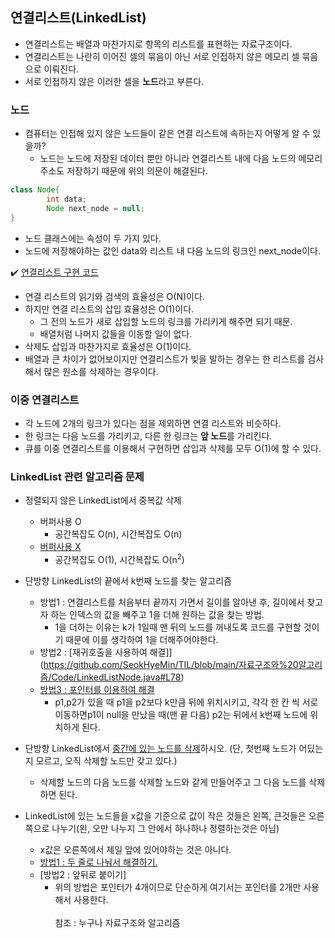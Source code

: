 ## 연결리스트(LinkedList)
- 연결리스트는 배열과 마찬가지로 항목의 리스트를 표현하는 자료구조이다.
- 연결리스트는 나란히 이어진 셀의 묶음이 아닌 서로 인접하지 않은 메모리 셀 묶음으로 이뤄진다.
- 서로 인접하지 않은 이러한 셀을 **노드**라고 부른다.

### 노드
- 컴퓨터는 인접해 있지 않은 노드들이 같은 연결 리스트에 속하는지 어떻게 알 수 있을까?
    - 노드는 노드에 저장된 데이터 뿐만 아니라 연결리스트 내에 다음 노드의 메모리 주소도 저장하기 때문에 위의 의문이 해결된다.

~~~java
class Node{
        int data;
        Node next_node = null;
}
~~~
- 노드 클래스에는 속성이 두 가지 있다.
- 노드에 저장해야하는 값인 data와 리스트 내 다음 노드의 링크인 next_node이다.

✔️ [연결리스트 구현 코드](https://github.com/SeokHyeMin/TIL/blob/main/자료구조와%20알고리즘/Code/LinkedListNode.java)
- 연결 리스트의 읽기와 검색의 효율성은 O(N)이다.
- 하지만 연결 리스트의 삽입 효율성은 O(1)이다.  
    - 그 전의 노드가 새로 삽입할 노드의 링크를 가리키게 해주면 되기 때문.
    - 배열처럼 나머지 값들을 이동할 일이 없다.
- 삭제도 삽입과 마찬가지로 효율성은 O(1)이다.
- 배열과 큰 차이가 없어보이지만 연결리스트가 빛을 발하는 경우는 한 리스트를 검사해서 많은 원소를 삭제하는 경우이다.

### 이중 연결리스트
- 각 노드에 2개의 링크가 있다는 점을 제외하면 연결 리스트와 비슷하다.
- 한 링크는 다음 노드를 가리키고, 다른 한 링크는 **앞 노드**를 가리킨다.
- 큐를 이중 연결리스트를 이용해서 구현하면 삽입과 삭제를 모두 O(1)에 할 수 있다.

### LinkedList 관련 알고리즘 문제
- 정렬되지 않은 LinkedList에서 중복값 삭제
    - 버퍼사용 O
        - 공간복잡도 O(n), 시간복잡도 O(n)
    - [버퍼사용 X](https://github.com/SeokHyeMin/TIL/blob/main/자료구조와%20알고리즘/Code/LinkedListNode.java#L47)
        - 공간복잡도 O(1), 시간복잡도 O(n<sup>2</sup>)

- 단방향 LinkedList의 끝에서 k번째 노드를 찾는 알고리즘
    - 방법1 : 연결리스트를 처음부터 끝까지 가면서 길이를 알아낸 후, 길이에서 찾고자 하는 인덱스의 값을 빼주고 1을 더해 원하는 값을 찾는 방법.
        - 1을 더하는 이유는 k가 1일때 맨 뒤의 노드를 꺼내도록 코드를 구현할 것이기 때문에 이를 생각하여 1을 더해주어야한다.
    - 방법2 : [재귀호출을 사용하여 해결]](https://github.com/SeokHyeMin/TIL/blob/main/자료구조와%20알고리즘/Code/LinkedListNode.java#L78)
    - [방법3 : 포인터를 이용하여 해결](https://github.com/SeokHyeMin/TIL/blob/main/자료구조와%20알고리즘/Code/LinkedListNode.java#L91)
        - p1,p2가 있을 때 p1을 p2보다 k만큼 뒤에 위치시키고, 각각 한 칸 씩 서로 이동하면p1이 null을 만났을 때(맨 끝 다음) p2는 뒤에서 k번째 노드에 위치하게 된다.
    
- 단방향 LinkedList에서 [중간에 있는 노드를 삭제](https://github.com/SeokHyeMin/TIL/blob/main/자료구조와%20알고리즘/Code/LinkedListNode.java#L108)하시오.
(단, 첫번째 노드가 어딨는지 모르고, 오직 삭제할 노드만 갖고 있다.)
    - 삭제할 노드의 다음 노드를 삭제할 노드와 같게 만들어주고 그 다음 노드를 삭제하면 된다.

- LinkedList에 있는 노드들을 x값을 기준으로 값이 작은 것들은 왼쪽, 큰것들은 오른쪽으로 나누기(왼, 오만 나누지 그 안에서 하나하나 정렬하는것은 아님)
    -  x값은 오른쪽에서 제일 앞에 있어야하는 것은 아니다.
    - [방법1 : 두 줄로 나눠서 해결하기.](https://github.com/SeokHyeMin/TIL/blob/main/자료구조와%20알고리즘/Code/LinkedListNode.java#L91)
    - [방법2 : 앞뒤로 붙이기]
        - 위의 방법은 포인터가 4개이므로 단순하게 여기서는 포인터를 2개만 사용해서 사용한다.
<br><br>
참조 : 누구나 자료구조와 알고리즘
